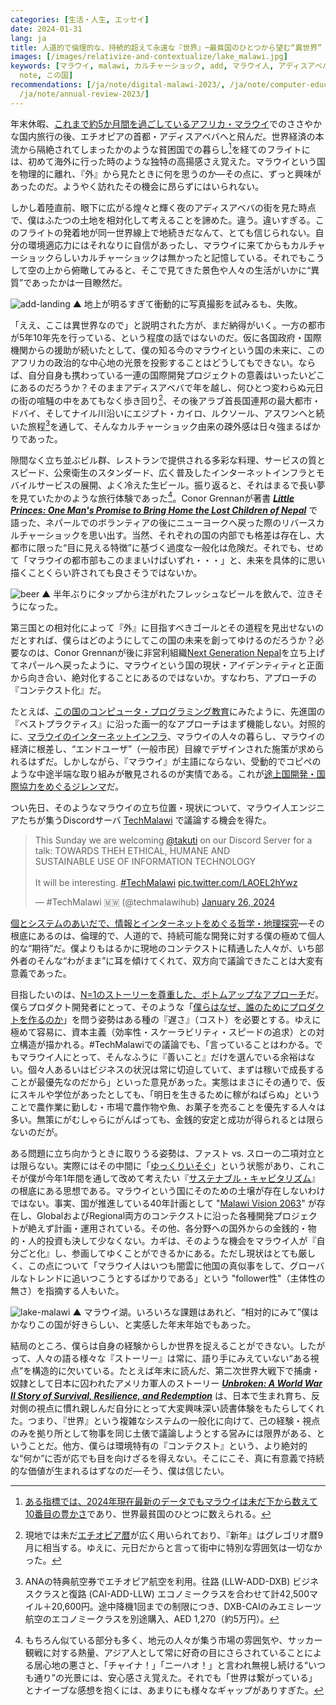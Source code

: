 ```yaml
---
categories: [生活・人生, エッセイ]
date: 2024-01-31
lang: ja
title: 人道的で倫理的な、持続的超えて永遠な『世界』─最貧国のひとつから望む“異世界”
images: [/images/relativize-and-contextualize/lake_malawi.jpg]
keywords: [マラウイ, malawi, カルチャーショック, add, マラウイ人, アディスアベバ, relativize, contextualize,
  note, この国]
recommendations: [/ja/note/digital-malawi-2023/, /ja/note/computer-education-in-malawi/,
  /ja/note/annual-review-2023/]
---
```


年末休暇、[これまで約5か月間を過ごしているアフリカ・マラウイ](/ja/note/volunteering-in-malawi/)でのささやかな国内旅行の後、エチオピアの首都・アディスアベバへと飛んだ。世界経済の本流から隔絶されてしまったかのような貧困国での暮らし[^1]を経てのフライトには、初めて海外に行った時のような独特の高揚感さえ覚えた。マラウイという国を物理的に離れ、『外』から見たときに何を思うのか&mdash;その点に、ずっと興味があったのだ。ようやく訪れたその機会に昂らずにはいられない。

しかし着陸直前、眼下に広がる煌々と輝く夜のアディスアベバの街を見た時点で、僕はふたつの土地を相対化して考えることを諦めた。違う。違いすぎる。このフライトの発着地が同一世界線上で地続きだなんて、とても信じられない。自分の環境適応力にはそれなりに自信があったし、マラウイに来てからもカルチャーショックらしいカルチャーショックは無かったと記憶している。それでもこうして空の上から俯瞰してみると、そこで見てきた景色や人々の生活がいかに“異質”であったかは一目瞭然だ。

![add-landing](/images/relativize-and-contextualize/add_landing.jpg)
▲ 地上が明るすぎて衝動的に写真撮影を試みるも、失敗。

「ええ、ここは異世界なので」と説明された方が、まだ納得がいく。一方の都市が5年10年先を行っている、という程度の話ではないのだ。仮に各国政府・国際機関からの援助が続いたとして、僕の知る今のマラウイという国の未来に、このアフリカの政治的な中心地の光景を投影することはどうしてもできない。ならば、自分自身も携わっている一連の国際開発プロジェクトの意義はいったいどこにあるのだろうか？そのままアディスアベバで年を越し、何ひとつ変わらぬ元日の街の喧騒の中をあてもなく歩き回り[^2]、その後アラブ首長国連邦の最大都市・ドバイ、そしてナイル川沿いにエジプト・カイロ、ルクソール、アスワンへと続いた旅程[^3]を通して、そんなカルチャーショック由来の疎外感は日々強まるばかりであった。

隙間なく立ち並ぶビル群、レストランで提供される多彩な料理、サービスの質とスピード、公衆衛生のスタンダード、広く普及したインターネットインフラとモバイルサービスの展開、よく冷えた生ビール。振り返ると、それはまるで長い夢を見ていたかのような旅行体験であった[^4]。Conor Grennanが著書 *[**Little Princes: One Man's Promise to Bring Home the Lost Children of Nepal**](https://amzn.to/3Rh2paz)* で語った、ネパールでのボランティアの後にニューヨークへ戻った際のリバースカルチャーショックを思い出す。当然、それぞれの国の内部でも格差は存在し、大都市に限った“目に見える特徴”に基づく過度な一般化は危険だ。それでも、せめて「マラウイの都市部もこのままいけばいずれ・・・」と、未来を具体的に思い描くことくらい許されても良さそうではないか。

![beer](/images/relativize-and-contextualize/beer.jpg)
▲ 半年ぶりにタップから注がれたフレッシュなビールを飲んで、泣きそうになった。

第三国との相対化によって『外』に目指すべきゴールとその道程を見出せないのだとすれば、僕らはどのようにしてこの国の未来を創ってゆけるのだろうか？必要なのは、Conor Grennanが後に非営利組織[Next Generation Nepal](https://www.nextgenerationnepal.org/)を立ち上げてネパールへ戻ったように、マラウイという国の現状・アイデンティティと正面から向き合い、絶対化することにあるのではないか。すなわち、アプローチの『コンテクスト化』だ。

たとえば、[この国のコンピュータ・プログラミング教育](/ja/note/computer-education-in-malawi/)にみたように、先進国の『ベストプラクティス』に沿った画一的なアプローチはまず機能しない。対照的に、[マラウイのインターネットインフラ](/ja/note/digital-malawi-2023/)、マラウイの人々の暮らし、マラウイの経済に根差し、“エンドユーザ”（一般市民）目線でデザインされた施策が求められるはずだ。しかしながら、『マラウイ』が主語にならない、受動的でコピペのような中途半端な取り組みが散見されるのが実情である。これが[途上国開発・国際協力をめぐるジレンマ](/ja/note/data-protection-law-in-malawi-2023/)だ。

つい先日、そのようなマラウイの立ち位置・現状について、マラウイ人エンジニアたちが集うDiscordサーバ [TechMalawi](https://techmalawi.com/) で議論する機会を得た。

<blockquote class="twitter-tweet"><p lang="en" dir="ltr">This Sunday we are welcoming <a href="https://twitter.com/takuti?ref_src=twsrc%5Etfw">@takuti</a> on our Discord Server for a talk: TOWARDS THEH ETHICAL, HUMANE AND<br>SUSTAINABLE USE OF INFORMATION TECHNOLOGY<br><br>It will be interesting. <a href="https://twitter.com/hashtag/TechMalawi?src=hash&amp;ref_src=twsrc%5Etfw">#TechMalawi</a> <a href="https://t.co/LAOEL2hYwz">pic.twitter.com/LAOEL2hYwz</a></p>&mdash; #TechMalawi 🇲🇼 (@techmalawihub) <a href="https://twitter.com/techmalawihub/status/1750941071394123952?ref_src=twsrc%5Etfw">January 26, 2024</a></blockquote> <script async src="https://platform.twitter.com/widgets.js" charset="utf-8"></script>

[個とシステムのあいだで、情報とインターネットをめぐる哲学・地理探究](/ja/note/annual-review-2023/)&mdash;その根底にあるのは、倫理的で、人道的で、持続可能な開発に対する僕の極めて個人的な“期待”だ。僕よりもはるかに現地のコンテクストに精通した人々が、いち部外者のそんな“わがまま”に耳を傾けてくれて、双方向で議論できたことは大変有意義であった。

目指したいのは、[N=1のストーリーを尊重した、ボトムアップなアプローチ](/ja/note/cognitive-science-and-behavioral-economics/)だ。僕らプロダクト開発者にとって、そのような「[僕らはなぜ、誰のためにプロダクトを作るのか](/ja/note/hooked-design/)」を問う姿勢はある種の『遅さ』（コスト）を必要とする。ゆえに極めて容易に、資本主義（効率性・スケーラビリティ・スピードの追求）との対立構造が描かれる。#TechMalawiでの議論でも、「言っていることはわかる。でもマラウイ人にとって、そんなふうに『善いこと』だけを選んでいる余裕はない。個々人あるいはビジネスの状況は常に切迫していて、まずは稼いで成長することが最優先なのだから」といった意見があった。実態はまさにその通りで、仮にスキルや学位があったとしても、「明日を生きるために稼がねばらぬ」ということで農作業に勤しむ・市場で農作物や魚、お菓子を売ることを優先する人々は多い。無策にがむしゃらにがんばっても、金銭的安定と成功が得られるとは限らないのだが。

ある問題に立ち向かうときに取りうる姿勢は、ファスト vs. スローの二項対立とは限らない。実際にはその中間に「[ゆっくりいそぐ](/ja/note/the-gifts-in-the-world/)」という状態があり、これこそが僕が今年1年間を通して改めて考えたい『[サステナブル・キャピタリズム](/ja/note/sustainable-capitalism/)』の根底にある思想である。マラウイという国にそのための土壌が存在しないわけではない。事実、国が推進している40年計画として "[Malawi Vision 2063](https://malawi.un.org/en/108390-malawi-vision-2063-inclusively-wealthy-and-self-reliant-nation)" が存在し、GlobalおよびRegional両方のコンテクストに沿った各種開発プロジェクトが絶えず計画・運用されている。その他、各分野への国外からの金銭的・物的・人的投資も決して少なくない。カギは、そのような機会をマラウイ人が『自分ごと化』し、参画してゆくことができるかにある。ただし現状はとても厳しく、この点について「マラウイ人はいつも闇雲に他国の真似事をして、グローバルなトレンドに追いつこうとするばかりである」という "follower性"（主体性の無さ）を指摘する人もいた。

![lake-malawi](/images/relativize-and-contextualize/lake_malawi.jpg)
▲ マラウイ湖。いろいろな課題はあれど、“相対的にみて”僕はかなりこの国が好きらしい、と実感した年末年始でもあった。

結局のところ、僕らは自身の経験からしか世界を捉えることができない。したがって、人々の語る様々な『ストーリー』は常に、語り手にみえていない“ある視点”を構造的に欠いている。たとえば年末に読んだ、第二次世界大戦下で捕虜・奴隷として日本に囚われたアメリカ軍人のストーリー ***[Unbroken: A World War II Story of Survival, Resilience, and Redemption](https://amzn.to/47Yh4wc)*** は、日本で生まれ育ち、反対側の視点に慣れ親しんだ自分にとって大変興味深い読書体験をもたらしてくれた。つまり、『世界』という複雑なシステムの一般化に向けて、己の経験・視点のみを拠り所として物事を同じ土俵で議論しようとする営みには限界がある、ということだ。他方、僕らは環境特有の『コンテクスト』という、より絶対的な“何か”に否が応でも目を向けざるを得えない。そこにこそ、真に有意義で持続的な価値が生まれるはずなのだ&mdash;そう、僕は信じたい。

[^1]: [ある指標では、2024年現在最新のデータでもマラウイは未だ下から数えて10番目の豊かさ](https://worldpopulationreview.com/country-rankings/poorest-countries-in-the-world)であり、世界最貧国のひとつに数えられる。
[^2]: 現地では未だ[エチオピア暦](https://en.wikipedia.org/wiki/Ethiopian_calendar)が広く用いられており、『新年』はグレゴリオ暦9月に相当する。ゆえに、元日だからと言って街中に特別な雰囲気は一切なかった。
[^3]: ANAの特典航空券でエチオピア航空を利用。往路 (LLW-ADD-DXB) ビジネスクラスと復路 (CAI-ADD-LLW) エコノミークラスを合わせて計42,500マイル＋20,600円。途中降機1回までの制限につき、DXB-CAIのみエミレーツ航空のエコノミークラスを別途購入、AED 1,270（約5万円）。
[^4]: もちろん似ている部分も多く、地元の人々が集う市場の雰囲気や、サッカー観戦に対する熱量、アジア人として常に好奇の目にさらされていることによる居心地の悪さと、「チャイナ！」「ニーハオ！」と言われ無視し続ける“いつも通り”の光景には、安心感さえ覚えた。それでも「世界は繋がっている」とナイーブな感想を抱くには、あまりにも様々なギャップがありすぎた。
